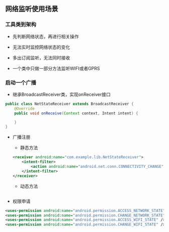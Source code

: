 ## 网络监听使用场景

### 工具类到架构

- 先判断网络状态，再进行相关操作

- 无法实时监控网络状态的变化
- 多出订阅监听，无法同时接收
- 一个类中只做一部分方法监听WIFI或者GPRS

### 启动一个广播

- 继承BroadcastReceiver类，实现onReceiver接口

```java
public class NetStateReceiver extends BroadcastReceiver {
    @Override
    public void onReceive(Context context, Intent intent) {

    }
}
```

- 广播注册

  - 静态方法

  ```xml
  <receiver android:name="com.example.lib.NetStateReceiver">
      <intent-filter>
          <action android:name="android.net.conn.CONNECTIVITY_CHANGE"/>
      </intent-filter>
  </receiver>
  ```

  - 动态方法

  ```java
  
  ```

- 权限申请

```xml
<uses-permission android:name="android.permission.ACCESS_NETWORK_STATE" />
<uses-permission android:name="android.permission.CHANGE_NETWORK_STATE" />
<uses-permission android:name="android.permission.ACCESS_WIFI_STATE" />
<uses-permission android:name="android.permission.CHANGE_WIFI_STATE" />
```

